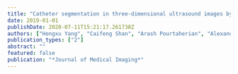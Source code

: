 ```yaml
---
title: "Catheter segmentation in three-dimensional ultrasound images by feature fusion and model fitting"
date: 2019-01-01
publishDate: 2020-07-11T15:21:17.261738Z
authors: ["Hongxu Yang", "Caifeng Shan", "Arash Pourtaherian", "Alexander F Kolen", " others"]
publication_types: ["2"]
abstract: ""
featured: false
publication: "*Journal of Medical Imaging*"
---
```


